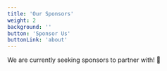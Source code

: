 ```yaml
---
title: 'Our Sponsors'
weight: 2
background: ''
button: 'Sponsor Us'
buttonLink: 'about'
---
```


We are currently seeking sponsors to partner with! 🚀
